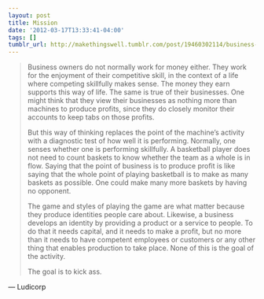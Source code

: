 ```yaml
---
layout: post
title: Mission
date: '2012-03-17T13:33:41-04:00'
tags: []
tumblr_url: http://makethingswell.tumblr.com/post/19460302114/business-owners-do-not-normally-work-for-money
---
```


> Business owners do not normally work for money either. They work for the enjoyment of their competitive skill, in the context of a life where competing skillfully makes sense. The money they earn supports this way of life. The same is true of their businesses. One might think that they view their businesses as nothing more than machines to produce profits, since they do closely monitor their accounts to keep tabs on those profits.
>
> But this way of thinking replaces the point of the machine’s activity with a diagnostic test of how well it is performing. Normally, one senses whether one is performing skillfully. A basketball player does not need to count baskets to know whether the team as a whole is in flow. Saying that the point of business is to produce profit is like saying that the whole point of playing basketball is to make as many baskets as possible. One could make many more baskets by having no opponent.
>
>The game and styles of playing the game are what matter because they produce identities people care about. Likewise, a business develops an identity by providing a product or a service to people. To do that it needs capital, and it needs to make a profit, but no more than it needs to have competent employees or customers or any other thing that enables production to take place. None of this is the goal of the activity.
>
> The goal is to kick ass.

— Ludicorp
